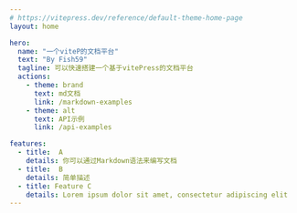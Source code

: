 ```yaml
---
# https://vitepress.dev/reference/default-theme-home-page
layout: home

hero:
  name: "一个viteP的文档平台"
  text: "By Fish59"
  tagline: 可以快速搭建一个基于vitePress的文档平台
  actions:
    - theme: brand
      text: md文档
      link: /markdown-examples
    - theme: alt
      text: API示例
      link: /api-examples

features:
  - title:  A
    details: 你可以通过Markdown语法来编写文档
  - title:  B
    details: 简单描述
  - title: Feature C
    details: Lorem ipsum dolor sit amet, consectetur adipiscing elit
---
```


<CustomComponentfrom />



